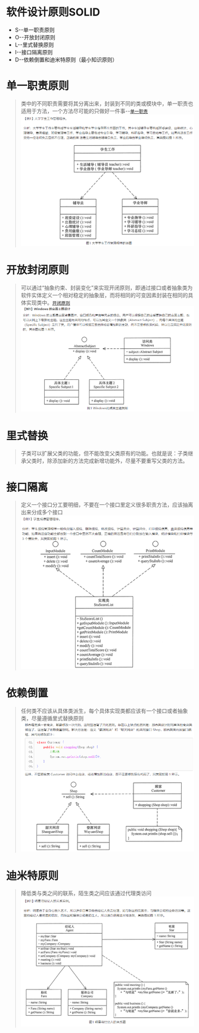 # 软件设计原则SOLID
 - S--单一职责原则
 - O--开放封闭原则
 - L--里式替换原则
 - I--接口隔离原则
 - D--依赖倒置和迪米特原则（最小知识原则）

# 单一职责原则
> 类中的不同职责需要将其分离出来，封装到不同的类或模块中，单一职责也适用于方法，一个方法尽可能的只做好一件事--[`单一职责`](http://c.biancheng.net/view/1327.html)
![单一职责](./单一职责.png)
# 开放封闭原则
> 可以通过“抽象约束、封装变化”来实现开闭原则，即通过接口或者抽象类为软件实体定义一个相对稳定的抽象层，而将相同的可变因素封装在相同的具体实现类中。[`开闭原则`](http://c.biancheng.net/view/1322.html)
![开闭原则](./开闭原则.png)
# 里式替换
> 子类可以扩展父类的功能，但不能改变父类原有的功能。也就是说：子类继承父类时，除添加新的方法完成新增功能外，尽量不要重写父类的方法。
# 接口隔离
> 定义一个接口分工要明细，不要在一个接口里定义很多职责方法，应该抽离出来分成多个接口
![接口隔离](./接口隔离.png)
# 依赖倒置
> 任何类不应该从具体类派生，每个具体实现类都应该有一个接口或者抽象类，尽量遵循里式替换原则
![依赖倒置](./依赖倒置.png)
# 迪米特原则
> 降低类与类之间的联系，陌生类之间应该通过代理类访问
![最小知识](./最小知识.png)
